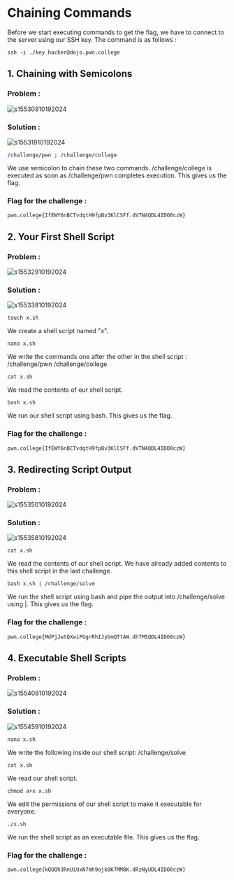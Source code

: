 # Chaining Commands
Before we start executing commands to get the flag, we have to connect to the server using our SSH key.
The command is as follows :
```
ssh -i ./key hacker@dojo.pwn.college
```
## 1. Chaining with Semicolons
### Problem :
![s15530910192024](https://a.okmd.dev/md/6713888f12f53.png)
### Solution :
![s15531910192024](https://a.okmd.dev/md/6713889899dd7.png)
```
/challenge/pwn ; /challenge/college
```
We use semicolon to chain these two commands.
/challenge/college is executed as soon as /challenge/pwn completes execution.
This gives us the flag.
### Flag for the challenge :
```
pwn.college{IfEWY6nBCTvdqtH9fpBv3KlCSFf.dVTN4QDL4IDO0czW}
```

## 2. Your First Shell Script
### Problem :
![s15532910192024](https://a.okmd.dev/md/671388a30cfa1.png)
### Solution :
![s15533810192024](https://a.okmd.dev/md/671388ab79b7a.png)
```
touch x.sh
```
We create a shell script named "x".
```
nano x.sh
```
We write the commands one after the other in the shell script :
/challenge/pwn
/challenge/college
```
cat x.sh
```
We read the contents of our shell script.
```
bash x.sh
```
We run our shell script using bash. This gives us the flag.
### Flag for the challenge :
```
pwn.college{IfEWY6nBCTvdqtH9fpBv3KlCSFf.dVTN4QDL4IDO0czW}
```

## 3. Redirecting Script Output
### Problem :
![s15535010192024](https://a.okmd.dev/md/671388b8590ff.png)
### Solution :
![s15535810192024](https://a.okmd.dev/md/671388c04c6d7.png)
```
cat x.sh
```
We read the contents of our shell script. We have already added contents to this shell script in the last challenge.
```
bash x.sh | /challenge/solve
```
We run the shell script using bash and pipe the output into /challenge/solve using |.
This gives us the flag.
### Flag for the challenge :
```
pwn.college{MdPjJwtQXwiPGgrRhIJybmQTtAW.dhTM5QDL4IDO0czW}
```

## 4. Executable Shell Scripts
### Problem :
![s15540810192024](https://a.okmd.dev/md/671388ca47a42.png)
### Solution :
![s15545910192024](https://a.okmd.dev/md/671388fd5f669.png)
```
nano x.sh
```
We write the following inside our shell script:
/challenge/solve
```
cat x.sh
```
We read our shell script.
```
chmod a+x x.sh
```
We edit the permissions of our shell script to make it executable for everyone.
```
./x.sh
```
We run the shell script as an executable file.
This gives us the flag.
### Flag for the challenge :
```
pwn.college{kQUOh3RnUiUxN7mh9ojk0K7MM8K.dRzNyUDL4IDO0czW}
```
